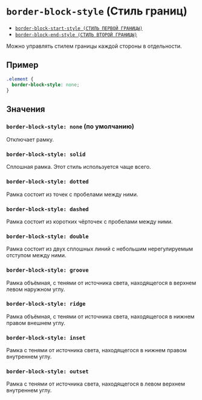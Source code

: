 # `border-block-style` (Стиль границ)

- [`border-block-start-style (СТИЛЬ ПЕРВОЙ ГРАНИЦЫ)`](./border-block-start-style.md)
- [`border-block-end-style (СТИЛЬ ВТОРОЙ ГРАНИЦЫ)`](./border-block-end-style.md)

Можно управлять стилем границы каждой стороны в отдельности.

## Пример

```css
.element {
  border-block-style: none;
}
```

## Значения

### `border-block-style: none` (по умолчанию)

Отключает рамку.

### `border-block-style: solid`

Сплошная рамка. Этот стиль используется чаще всего.

### `border-block-style: dotted`

Рамка состоит из точек с пробелами между ними.

### `border-block-style: dashed`

Рамка состоит из коротких чёрточек с пробелами между ними.

### `border-block-style: double`

Рамка состоит из двух сплошных линий с небольшим нерегулируемым отступом между ними.

### `border-block-style: groove`

Рамка объёмная, с тенями от источника света, находящегося в верхнем левом наружном углу.

### `border-block-style: ridge`

Рамка объёмная, с тенями от источника света, находящегося в нижнем правом внешнем углу.

### `border-block-style: inset`

Рамка с тенями от источника света, находящегося в нижнем правом внутреннем углу.

### `border-block-style: outset`

Рамка с тенями от источника света, находящегося в левом верхнем внутреннем углу.
